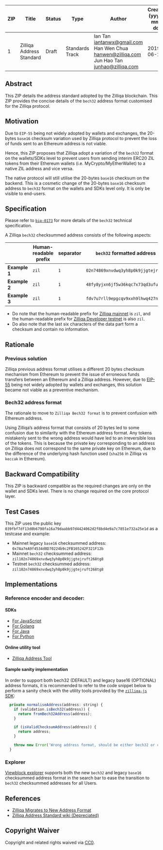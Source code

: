 
|  ZIP | Title | Status| Type | Author | Created (yyyy-mm-dd) | Updated (yyyy-mm-dd)
|--|--|--|--| -- | -- | -- |
| 1  | Zilliqa Address Standard | Draft | Standards Track  | Ian Tan <iantanwx@gmail.com> <br> Han Wen Chua <hanwen@zilliqa.com> <br> Jun Hao Tan <junhao@zilliqa.com> | 2019-06-23 | 2020-01-30


## Abstract

This ZIP details the address standard adopted by the Zilliqa blockchain. This ZIP provides the concise details of the `bech32` address format customised for the Zilliqa protocol.

## Motivation

Due to `EIP-55` being not widely adopted by wallets and exchanges, the 20-bytes `base16` checksum variation used by Zilliqa protocol to prevent the loss of funds sent to an Ethereum address is not viable.

Hence, this ZIP proposes that Zilliqa adopt a variation of the `bech32` format on the wallets/SDKs level to prevent users from sending interim ERC20 ZIL tokens from their Ethereum wallets (i.e. MyCrypto/MyEtherWallet) to a native ZIL address and vice versa.

The native protocol will still utilise the 20-bytes `base16` checksum on the backend. This is a cosmetic change of the 20-bytes `base16` checksum address to `bech32` format on the wallets and SDKs level only. It is only be visible to end-users.

## Specification

Please refer to [`bip-0173`](https://github.com/bitcoin/bips/blob/master/bip-0173.mediawiki#bech32) for more details of the `bech32` technical specification.

A Zilliqa `bech32` checksummed address consists of the following aspects:

|               | Human-readable prefix | separator | `bech32` formatted address         | checksum |
| ------------- | --------------------- | --------- | ---------------------------------- | -------- |
| **Example 1** | `zil`                 | `1`       | `02n74869xnvdwq3yh8p0k9jjgtejruft` | `268tg8` |
| **Example 2** | `zil`                 | `1`       | `48fy8yjxn6jf5w36kqc7x73qd3ufuu24` | `a4u8t9` |
| **Example 3** | `zil`                 | `1`       | `fdv7u7rll9epgcqv9xxh9lhwq427nsql` | `58qcs9` |

- Do note that the human-readable prefix for [Zilliqa mainnet](https://viewblock.io/zilliqa) is `zil`, and the human-readable prefix for [Zilliqa Developer testnet](https://viewblock.io/zilliqa?network=testnet) is also `zil`.
- Do also note that the last six characters of the data part form a checksum and contain no information.

## Rationale

### Previous solution

Zilliqa previous address format utilises a different 20 bytes checksum mechanism from Ethereum to prevent the issue of erroneous funds transfers between an Ethereum and a Zilliqa address. However, due to [EIP-55](https://github.com/ethereum/EIPs/blob/master/EIPS/eip-55.md) being not widely adopted by wallets and exchanges, this solution became not viable as a preventive mechanism.

### Bech32 address format

The rationale to move to `Zilliqa Bech32 format` is to prevent confusion with Ethereum address. 

Using Zilliqa’s address format that consists of 20 bytes led to some confusion due to similarity with the Ethereum address format. Any tokens mistakenly sent to the wrong address would have led to an irreversible loss of the tokens. This is because the private key corresponding to an address on Zilliqa does not correspond to the same private key on Ethereum, due to the difference of the underlying hash function used (`sha256` in Zilliqa vs `keccak` in Ethereum).

## Backward Compatibility

This ZIP is backward compatible as the required changes are only on the wallet and SDKs level. There is no change required on the core protocol layer.

## Test Cases 

This ZIP uses the public key `039fbf7df13d0b6798fa16a79daabb97d4424062d2f8bd4e9a7c7851e732a25e1d` as a testcase and example:

- Mainnet legacy `base16` checksummed address: `0x7Aa7eA9f4534d8D70224b9c2FB165242F321F12b`
- Mainnet `bech32` checksummed address: `zil102n74869xnvdwq3yh8p0k9jjgtejruft268tg8`
- Testnet `bech32` checksummed address: `zil102n74869xnvdwq3yh8p0k9jjgtejruft268tg8`

## Implementations

### Reference encoder and decoder:

#### SDKs

  - [For JavaScript](https://github.com/Zilliqa/Zilliqa-JavaScript-Library/blob/dev/packages/zilliqa-js-crypto/src/bech32.ts)
  - [For Golang](https://github.com/Zilliqa/gozilliqa-sdk/blob/master/bech32/bech32.go)
  - [For Java](https://github.com/FireStack-Lab/LaksaJ/blob/master/src/main/java/com/firestack/laksaj/utils/Bech32.java)
  - [For Python](https://github.com/deepgully/pyzil/blob/master/pyzil/crypto/bech32.py)

#### Online utility tool

  - [Zilliqa Address Tool](https://www.coinhako.com/zil-check)

#### Sample sanity implementation

In order to support both bech32 (DEFAULT) and legacy base16 (OPTIONAL) address formats, it is recommended to refer to the code snippet below to perform a sanity check with the utility tools provided by the [`zilliqa-js` SDK](https://github.com/Zilliqa/Zilliqa-JavaScript-Library):

```javascript
  private normaliseAddress(address: string) {
    if (validation.isBech32(address)) {
      return fromBech32Address(address);
    }

    if (isValidChecksumAddress(address)) {
      return address;
    }

    throw new Error('Wrong address format, should be either bech32 or checksummed address');
  }
```

### Explorer

[Viewblock explorer](https://viewblock.io/zilliqa) supports both the new `bech32` and legacy `base16` checksummed address format in the search bar to ease the transition to `bech32` checksummed addresses for all Users.

## References

- [Zilliqa Migrates to New Address Format](https://blog.zilliqa.com/zilliqa-migrates-to-new-address-format-bf1fa6d7e41d)
- [Zilliqa Address Standard wiki (Depreciated)](https://github.com/Zilliqa/Zilliqa/wiki/Address-Standard)

## Copyright Waiver 

Copyright and related rights waived via [CC0](https://creativecommons.org/publicdomain/zero/1.0/).
